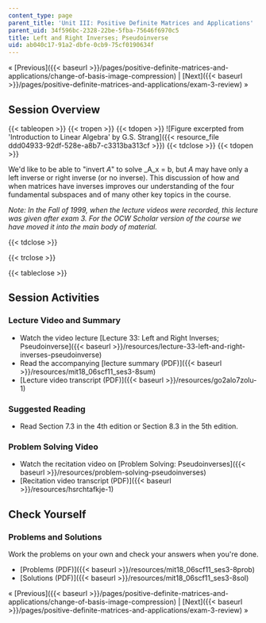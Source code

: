 ```yaml
---
content_type: page
parent_title: 'Unit III: Positive Definite Matrices and Applications'
parent_uid: 34f596bc-2328-22be-5fba-75646f6970c5
title: Left and Right Inverses; Pseudoinverse
uid: ab040c17-91a2-dbfe-0cb9-75cf0190634f
---
```


« [Previous]({{< baseurl >}}/pages/positive-definite-matrices-and-applications/change-of-basis-image-compression) | [Next]({{< baseurl >}}/pages/positive-definite-matrices-and-applications/exam-3-review) »

Session Overview
----------------

{{< tableopen >}}
{{< tropen >}}
{{< tdopen >}}
![Figure excerpted from 'Introduction to Linear Algebra' by G.S. Strang]({{< resource_file ddd04933-92df-528e-a8b7-c3313ba313cf >}})
{{< tdclose >}}
{{< tdopen >}}


We'd like to be able to "invert _A_" to solve _A_x = b, but _A_ may have only a left inverse or right inverse (or no inverse). This discussion of how and when matrices have inverses improves our understanding of the four fundamental subspaces and of many other key topics in the course.

_Note: In the Fall of 1999, when the lecture videos were recorded, this lecture was given after exam 3. For the OCW Scholar version of the course we have moved it into the main body of material._


{{< tdclose >}}

{{< trclose >}}

{{< tableclose >}}

Session Activities
------------------

### Lecture Video and Summary

*   Watch the video lecture [Lecture 33: Left and Right Inverses; Pseudoinverse]({{< baseurl >}}/resources/lecture-33-left-and-right-inverses-pseudoinverse)
*   Read the accompanying [lecture summary (PDF)]({{< baseurl >}}/resources/mit18_06scf11_ses3-8sum)
*   [Lecture video transcript (PDF)]({{< baseurl >}}/resources/go2alo7zolu-1)

### Suggested Reading

*   Read Section 7.3 in the 4th edition or Section 8.3 in the 5th edition.

### Problem Solving Video

*   Watch the recitation video on [Problem Solving: Pseudoinverses]({{< baseurl >}}/resources/problem-solving-pseudoinverses)
*   [Recitation video transcript (PDF)]({{< baseurl >}}/resources/hsrchtafkje-1)

Check Yourself
--------------

### Problems and Solutions

Work the problems on your own and check your answers when you're done.

*   [Problems (PDF)]({{< baseurl >}}/resources/mit18_06scf11_ses3-8prob)
*   [Solutions (PDF)]({{< baseurl >}}/resources/mit18_06scf11_ses3-8sol)

« [Previous]({{< baseurl >}}/pages/positive-definite-matrices-and-applications/change-of-basis-image-compression) | [Next]({{< baseurl >}}/pages/positive-definite-matrices-and-applications/exam-3-review) »
